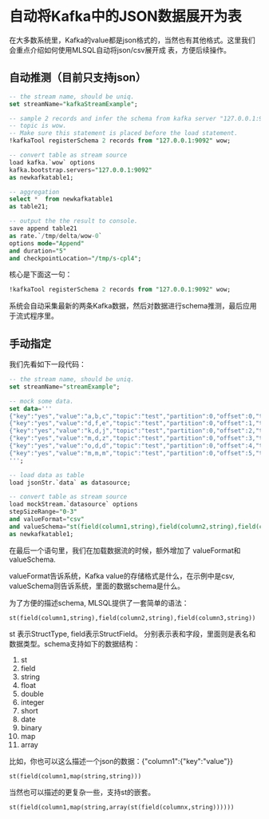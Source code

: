 # 自动将Kafka中的JSON数据展开为表

在大多数系统里，Kafka的value都是json格式的，当然也有其他格式。这里我们会重点介绍如何使用MLSQL自动将json/csv展开成
表，方便后续操作。


## 自动推测（目前只支持json）

```sql
-- the stream name, should be uniq.
set streamName="kafkaStreamExample";

-- sample 2 records and infer the schema from kafka server "127.0.0.1:9092" and the
-- topic is wow.
-- Make sure this statement is placed before the load statement.
!kafkaTool registerSchema 2 records from "127.0.0.1:9092" wow;

-- convert table as stream source
load kafka.`wow` options 
kafka.bootstrap.servers="127.0.0.1:9092"
as newkafkatable1;

-- aggregation 
select *  from newkafkatable1
as table21;

-- output the the result to console.
save append table21  
as rate.`/tmp/delta/wow-0` 
options mode="Append"
and duration="5"
and checkpointLocation="/tmp/s-cpl4";
```

核心是下面这一句：

```sql
!kafkaTool registerSchema 2 records from "127.0.0.1:9092" wow;
```

系统会自动采集最新的两条Kafka数据，然后对数据进行schema推测，最后应用于流式程序里。

## 手动指定

我们先看如下一段代码：

```sql
-- the stream name, should be uniq.
set streamName="streamExample";

-- mock some data.
set data='''
{"key":"yes","value":"a,b,c","topic":"test","partition":0,"offset":0,"timestamp":"2008-01-24 18:01:01.001","timestampType":0}
{"key":"yes","value":"d,f,e","topic":"test","partition":0,"offset":1,"timestamp":"2008-01-24 18:01:01.002","timestampType":0}
{"key":"yes","value":"k,d,j","topic":"test","partition":0,"offset":2,"timestamp":"2008-01-24 18:01:01.003","timestampType":0}
{"key":"yes","value":"m,d,z","topic":"test","partition":0,"offset":3,"timestamp":"2008-01-24 18:01:01.003","timestampType":0}
{"key":"yes","value":"o,d,d","topic":"test","partition":0,"offset":4,"timestamp":"2008-01-24 18:01:01.003","timestampType":0}
{"key":"yes","value":"m,m,m","topic":"test","partition":0,"offset":5,"timestamp":"2008-01-24 18:01:01.003","timestampType":0}
''';

-- load data as table
load jsonStr.`data` as datasource;

-- convert table as stream source
load mockStream.`datasource` options 
stepSizeRange="0-3"
and valueFormat="csv"
and valueSchema="st(field(column1,string),field(column2,string),field(column3,string))"
as newkafkatable1;
```

在最后一个语句里，我们在加载数据流的时候，额外增加了 valueFormat和valueSchema.

valueFormat告诉系统，Kafka value的存储格式是什么，在示例中是csv, valueSchema则告诉系统，里面的数据schema是什么。

为了方便的描述schema, MLSQL提供了一套简单的语法：

```
st(field(column1,string),field(column2,string),field(column3,string))
```

st 表示StructType, field表示StructField。 分别表示表和字段，里面则是表名和数据类型。schema支持如下的数据结构：

1. st
1. field
1. string
1. float
1. double
1. integer
1. short
1. date
1. binary
1. map
1. array

比如，你也可以这么描述一个json的数据：{"column1":{"key":"value"}}

```
st(field(column1,map(string,string)))
```

当然也可以描述的更复杂一些，支持st的嵌套。

```
st(field(column1,map(string,array(st(field(columnx,string))))))
```





